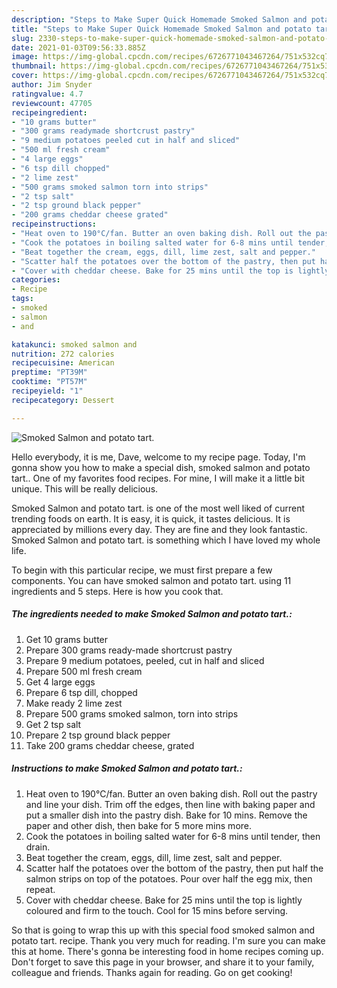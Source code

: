 ```yaml
---
description: "Steps to Make Super Quick Homemade Smoked Salmon and potato tart."
title: "Steps to Make Super Quick Homemade Smoked Salmon and potato tart."
slug: 2330-steps-to-make-super-quick-homemade-smoked-salmon-and-potato-tart
date: 2021-01-03T09:56:33.885Z
image: https://img-global.cpcdn.com/recipes/6726771043467264/751x532cq70/smoked-salmon-and-potato-tart-recipe-main-photo.jpg
thumbnail: https://img-global.cpcdn.com/recipes/6726771043467264/751x532cq70/smoked-salmon-and-potato-tart-recipe-main-photo.jpg
cover: https://img-global.cpcdn.com/recipes/6726771043467264/751x532cq70/smoked-salmon-and-potato-tart-recipe-main-photo.jpg
author: Jim Snyder
ratingvalue: 4.7
reviewcount: 47705
recipeingredient:
- "10 grams butter"
- "300 grams readymade shortcrust pastry"
- "9 medium potatoes peeled cut in half and sliced"
- "500 ml fresh cream"
- "4 large eggs"
- "6 tsp dill chopped"
- "2 lime zest"
- "500 grams smoked salmon torn into strips"
- "2 tsp salt"
- "2 tsp ground black pepper"
- "200 grams cheddar cheese grated"
recipeinstructions:
- "Heat oven to 190°C/fan. Butter an oven baking dish. Roll out the pastry and line your dish. Trim off the edges, then line with baking paper and put a smaller dish into the pastry dish. Bake for 10 mins. Remove the paper and other dish, then bake for 5 more mins more."
- "Cook the potatoes in boiling salted water for 6-8 mins until tender, then drain."
- "Beat together the cream, eggs, dill, lime zest, salt and pepper."
- "Scatter half the potatoes over the bottom of the pastry, then put half the salmon strips on top of the potatoes. Pour over half the egg mix, then repeat."
- "Cover with cheddar cheese. Bake for 25 mins until the top is lightly coloured and firm to the touch. Cool for 15 mins before serving."
categories:
- Recipe
tags:
- smoked
- salmon
- and

katakunci: smoked salmon and 
nutrition: 272 calories
recipecuisine: American
preptime: "PT39M"
cooktime: "PT57M"
recipeyield: "1"
recipecategory: Dessert

---
```



![Smoked Salmon and potato tart.](https://img-global.cpcdn.com/recipes/6726771043467264/751x532cq70/smoked-salmon-and-potato-tart-recipe-main-photo.jpg)

Hello everybody, it is me, Dave, welcome to my recipe page. Today, I'm gonna show you how to make a special dish, smoked salmon and potato tart.. One of my favorites food recipes. For mine, I will make it a little bit unique. This will be really delicious.



Smoked Salmon and potato tart. is one of the most well liked of current trending foods on earth. It is easy, it is quick, it tastes delicious. It is appreciated by millions every day. They are fine and they look fantastic. Smoked Salmon and potato tart. is something which I have loved my whole life.


To begin with this particular recipe, we must first prepare a few components. You can have smoked salmon and potato tart. using 11 ingredients and 5 steps. Here is how you cook that.

<!--inarticleads1-->

##### The ingredients needed to make Smoked Salmon and potato tart.:

1. Get 10 grams butter
1. Prepare 300 grams ready-made shortcrust pastry
1. Prepare 9 medium potatoes, peeled, cut in half and sliced
1. Prepare 500 ml fresh cream
1. Get 4 large eggs
1. Prepare 6 tsp dill, chopped
1. Make ready 2 lime zest
1. Prepare 500 grams smoked salmon, torn into strips
1. Get 2 tsp salt
1. Prepare 2 tsp ground black pepper
1. Take 200 grams cheddar cheese, grated




<!--inarticleads2-->

##### Instructions to make Smoked Salmon and potato tart.:

1. Heat oven to 190°C/fan. Butter an oven baking dish. Roll out the pastry and line your dish. Trim off the edges, then line with baking paper and put a smaller dish into the pastry dish. Bake for 10 mins. Remove the paper and other dish, then bake for 5 more mins more.
1. Cook the potatoes in boiling salted water for 6-8 mins until tender, then drain.
1. Beat together the cream, eggs, dill, lime zest, salt and pepper.
1. Scatter half the potatoes over the bottom of the pastry, then put half the salmon strips on top of the potatoes. Pour over half the egg mix, then repeat.
1. Cover with cheddar cheese. Bake for 25 mins until the top is lightly coloured and firm to the touch. Cool for 15 mins before serving.




So that is going to wrap this up with this special food smoked salmon and potato tart. recipe. Thank you very much for reading. I'm sure you can make this at home. There's gonna be interesting food in home recipes coming up. Don't forget to save this page in your browser, and share it to your family, colleague and friends. Thanks again for reading. Go on get cooking!
